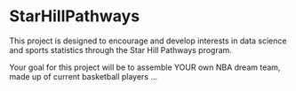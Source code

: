 # StarHillPathways
This project is designed to encourage and develop interests in data science and sports statistics through the Star Hill Pathways program.

Your goal for this project will be to assemble YOUR own NBA dream team, made up of current basketball players ...
